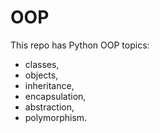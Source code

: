 # OOP
This repo has Python OOP topics: 
* classes, 
* objects,
* inheritance, 
* encapsulation,
* abstraction, 
* polymorphism. 
